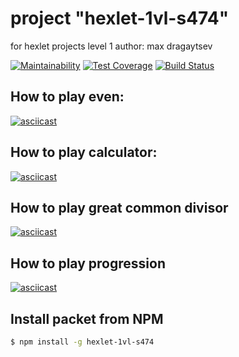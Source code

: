 
# project "hexlet-1vl-s474"
for hexlet projects level 1
author: max dragaytsev


[![Maintainability](https://api.codeclimate.com/v1/badges/cc7345c0024133c7c311/maintainability)](https://codeclimate.com/github/dmax1447/project-lvl1-s474/maintainability)
[![Test Coverage](https://api.codeclimate.com/v1/badges/cc7345c0024133c7c311/test_coverage)](https://codeclimate.com/github/dmax1447/project-lvl1-s474/test_coverage)
[![Build Status](https://travis-ci.org/dmax1447/project-lvl1-s474.svg?branch=master)](https://travis-ci.org/dmax1447/project-lvl1-s474)

## How to play even: 
[![asciicast](https://asciinema.org/a/ABqXnR39sAJS23WGMubSmSovy.svg)](https://asciinema.org/a/ABqXnR39sAJS23WGMubSmSovy)
## How to play calculator: 
[![asciicast](https://asciinema.org/a/UTEVI5kg3uaWDgn15aDg9NEMI.svg)](https://asciinema.org/a/UTEVI5kg3uaWDgn15aDg9NEMI)
## How to play great common divisor
[![asciicast](https://asciinema.org/a/HpWMzhImq2bvr9LxRnVIKrroJ.svg)](https://asciinema.org/a/HpWMzhImq2bvr9LxRnVIKrroJ)
## How to play progression
[![asciicast](https://asciinema.org/a/XCXmvHlugBRNcxYv7Kn5nCEqC.svg)](https://asciinema.org/a/XCXmvHlugBRNcxYv7Kn5nCEqC)
## Install packet from NPM
```sh
$ npm install -g hexlet-1vl-s474
```
